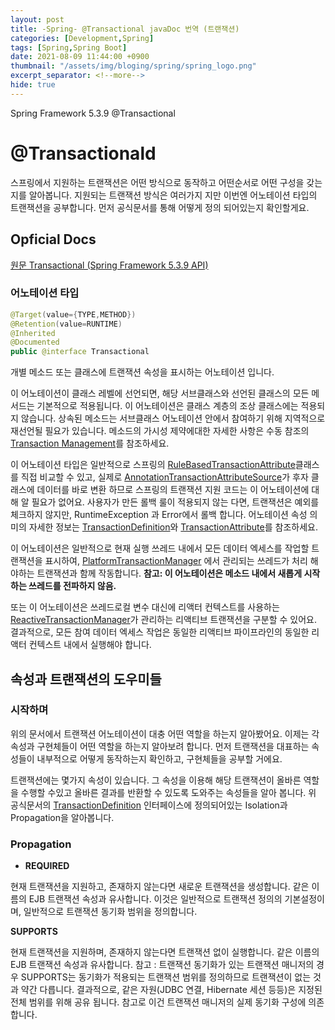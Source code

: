 ```yaml
---
layout: post
title: -Spring- @Transactional javaDoc 번역 (트랜잭션)
categories: [Development,Spring]
tags: [Spring,Spring Boot]
date: 2021-08-09 11:44:00 +0900
thumbnail: "/assets/img/bloging/spring/spring_logo.png"
excerpt_separator: <!--more-->
hide: true
---
```

Spring Framework 5.3.9 @Transactional

<!--more-->
# @Transactionald
스프링에서 지원하는 트랜잭션은 어떤 방식으로 동작하고 어떤순서로 어떤 구성을 갖는지를 알아봅니다.
지원되는 트랜잭션 방식은 여러가지 지만 이번엔 어노테이션 타입의 트랜잭션을 공부합니다.
먼저 공식문서를 통해 어떻게 정의 되어있는지 확인할게요.

## Opficial Docs
[원문 Transactional (Spring Framework 5.3.9 API)](https://docs.spring.io/spring-framework/docs/current/javadoc-api/org/springframework/transaction/annotation/Transactional.html)

### 어노테이션 타입

```java
@Target(value={TYPE,METHOD})
@Retention(value=RUNTIME)
@Inherited
@Documented
public @interface Transactional
```

개별 메소드 또는 클래스에 트랜잭션 속성을 표시하는 어노테이션 입니다.

이 어노테이션이 클래스 레벨에 선언되면, 해당 서브클래스와 선언된 클래스의 모든 메서드는 기본적으로 적용됩니다. 이 어노테이션은 클래스 계층의 조상 클래스에는 적용되지 않습니다. 상속된 메소드는 서브클래스 어노테이션 안에서 참여하기 위해 지역적으로 재선언될 필요가 있습니다. 메소드의 가시성 제약에대한 자세한 사항은 수동 참조의 [Transaction Management](https://docs.spring.io/spring-framework/docs/current/reference/html/data-access.html#transaction)를 참조하세요.

이 어노테이션 타입은 일반적으로 스프링의 [RuleBasedTransactionAttribute](https://docs.spring.io/spring-framework/docs/current/javadoc-api/org/springframework/transaction/interceptor/RuleBasedTransactionAttribute.html)클래스를 직접 비교할 수 있고, 실제로 [AnnotationTransactionAttributeSource](https://docs.spring.io/spring-framework/docs/current/javadoc-api/org/springframework/transaction/annotation/AnnotationTransactionAttributeSource.html)가 후자 클래스에 데이터를 바로 변환 하므로 스프링의 트랜잭션 지원 코드는 이 어노테이션에 대해 알 필요가 없어요. 사용자가 만든 롤백 룰이 적용되지 않는 다면, 트랜잭션은 예외를 체크하지 않지만, RuntimeException 과 Error에서 롤백 합니다. 어노테이션 속성 의미의 자세한 정보는
[TransactionDefinition](https://docs.spring.io/spring-framework/docs/current/javadoc-api/org/springframework/transaction/TransactionDefinition.html)와 [TransactionAttribute](https://docs.spring.io/spring-framework/docs/current/javadoc-api/org/springframework/transaction/interceptor/TransactionAttribute.html)를 참조하세요.

이 어노테이션은 일반적으로 현재 실행 쓰레드 내에서 모든 데이터 엑세스를 작업할 트랜잭션을 표시하여, [PlatformTransactionManager](https://docs.spring.io/spring-framework/docs/current/javadoc-api/org/springframework/transaction/PlatformTransactionManager.html)
에서 관리되는 쓰레드가 처리 해야하는 트랜잭션과 함께 작동합니다. **참고: 이 어노테이션은 메소드 내에서 새롭게 시작하는 쓰레드를 전파하지 않음.**

또는 이 어노테이션은 쓰레드로컬 변수 대신에 리액터 컨텍스트를 사용하는 [ReactiveTransactionManager](https://docs.spring.io/spring-framework/docs/current/javadoc-api/org/springframework/transaction/ReactiveTransactionManager.html)가 관리하는 리액티브 트랜잭션을 구분할 수 있어요. 결과적으로, 모든 참여 데이터 엑세스 작업은 동일한 리액티브 파이프라인의 동일한 리액터 컨텍스트 내에서 실행해야 합니다.


## 속성과 트랜잭션의 도우미들

### 시작하며

위의 문서에서 트랜잭션 어노테이션이 대충 어떤 역할을 하는지 알아봤어요. 이제는 각 속성과 구현체들이 어떤 역할을 하는지 알아보려 합니다. 먼저 트랜잭션을 대표하는 속성들이 내부적으로 어떻게 동작하는지 확인하고, 구현체들을 공부할 거에요.

트랜잭션에는 몇가지 속성이 있습니다. 그 속성을 이용해 해당 트랜잭션이 올바른 역할을 수행할 수있고 올바른 결과를 반환할 수 있도록 도와주는 속성들을 알아 봅니다. 위 공식문서의 [TransactionDefinition](https://docs.spring.io/spring-framework/docs/current/javadoc-api/org/springframework/transaction/TransactionDefinition.html) 인터페이스에 정의되어있는 Isolation과 Propagation을 알아봅니다.

### Propagation

* **REQUIRED**

현재 트랜잭션을 지원하고, 존재하지 않는다면 새로운 트랜잭션을 생성합니다. 같은 이름의 EJB 트랜잭션 속성과 유사합니다. 이것은 일반적으로 트랜잭션 정의의 기본설정이며, 일반적으로 트랜잭션 동기화 범위을 정의합니다.

**SUPPORTS**

현재 트랜잭션을 지원하며, 존재하지 않는다면 트랜잭션 없이 실행합니다. 같은 이름의 EJB 트랜잭션 속성과 유사합니다.
참고 : 트랜잭션 동기화가 있는 트랜잭션 매니저의 경우 SUPPORTS는 동기화가 적용되는 트랜잭션 범위를 정의하므로 트랜잭션이 없는 것과 약간 다릅니다. 결과적으로, 같은 자원(JDBC 연결, Hibernate 세션 등등)은 지정된 전체 범위를 위해 공유 됩니다. 참고로 이건 트랜잭션 매니저의 실제 동기화 구성에 의존합니다.
